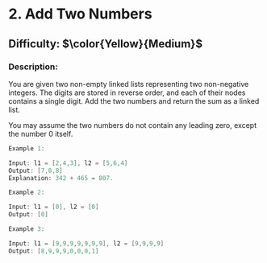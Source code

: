 # 2. Add Two Numbers  
## Difficulty: $\color{Yellow}{Medium}$    

### Description:  
You are given two non-empty linked lists representing two non-negative integers. The digits are stored in reverse order, and each of their nodes contains a single digit. Add the two numbers and return the sum as a linked list.  
  
You may assume the two numbers do not contain any leading zero, except the number 0 itself.   
  
```c++
Example 1:

Input: l1 = [2,4,3], l2 = [5,6,4]
Output: [7,0,8]
Explanation: 342 + 465 = 807.
```
```c++
Example 2:

Input: l1 = [0], l2 = [0]
Output: [0]
```
```c++
Example 3:

Input: l1 = [9,9,9,9,9,9,9], l2 = [9,9,9,9]
Output: [8,9,9,9,0,0,0,1]
```